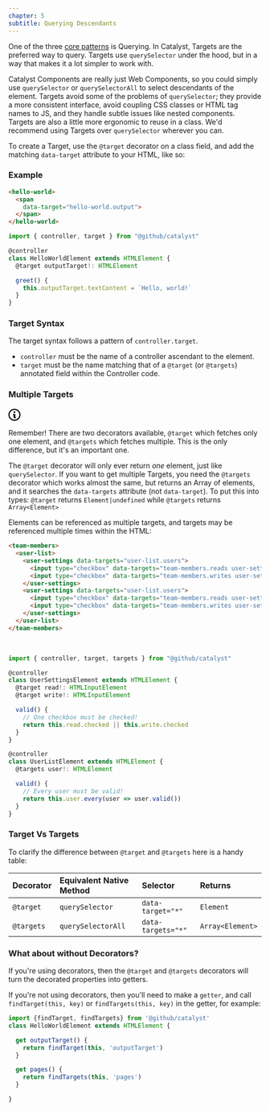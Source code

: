 ```yaml
---
chapter: 5
subtitle: Querying Descendants
---
```


One of the three [core patterns](/guide/introduction#three-core-concepts-observe-listen-query) is Querying. In Catalyst, Targets are the preferred way to query. Targets use `querySelector` under the hood, but in a way that makes it a lot simpler to work with.

Catalyst Components are really just Web Components, so you could simply use `querySelector` or `querySelectorAll` to select descendants of the element. Targets avoid some of the problems of `querySelector`; they provide a more consistent interface, avoid coupling CSS classes or HTML tag names to JS, and they handle subtle issues like nested components. Targets are also a little more ergonomic to reuse in a class. We'd recommend using Targets over `querySelector` wherever you can.

To create a Target, use the `@target` decorator on a class field, and add the matching `data-target` attribute to your HTML, like so:

### Example

<div class="d-flex my-4">
  <div>

```html
<hello-world>
  <span
    data-target="hello-world.output">
  </span>
</hello-world>
```

  </div>
  <div class="ml-4">

```js
import { controller, target } from "@github/catalyst"

@controller
class HelloWorldElement extends HTMLElement {
  @target outputTarget!: HTMLElement

  greet() {
    this.outputTarget.textContent = `Hello, world!`
  }
}
```

  </div>
</div>

### Target Syntax

The target syntax follows a pattern of `controller.target`.

 - `controller` must be the name of a controller ascendant to the element.
 - `target` must be the name matching that of a `@target` (or `@targets`) annotated field within the Controller code.

### Multiple Targets

<div class="d-flex border rounded-1 my-3 box-shadow-medium">
  <span class="d-flex bg-blue text-white rounded-left-1 p-3">
    <svg width="24" viewBox="0 0 14 16" class="octicon octicon-info" aria-hidden="true">
      <path
        fill-rule="evenodd"
        d="M6.3 5.69a.942.942 0 0 1-.28-.7c0-.28.09-.52.28-.7.19-.18.42-.28.7-.28.28 0 .52.09.7.28.18.19.28.42.28.7 0 .28-.09.52-.28.7a1 1 0 0 1-.7.3c-.28 0-.52-.11-.7-.3zM8 7.99c-.02-.25-.11-.48-.31-.69-.2-.19-.42-.3-.69-.31H6c-.27.02-.48.13-.69.31-.2.2-.3.44-.31.69h1v3c.02.27.11.5.31.69.2.2.42.31.69.31h1c.27 0 .48-.11.69-.31.2-.19.3-.42.31-.69H8V7.98v.01zM7 2.3c-3.14 0-5.7 2.54-5.7 5.68 0 3.14 2.56 5.7 5.7 5.7s5.7-2.55 5.7-5.7c0-3.15-2.56-5.69-5.7-5.69v.01zM7 .98c3.86 0 7 3.14 7 7s-3.14 7-7 7-7-3.12-7-7 3.14-7 7-7z"
      />
    </svg>
  </span>
  <div class="p-3">

Remember! There are two decorators available, `@target` which fetches only one element, and `@targets` which fetches multiple. This is the only difference, but it's an important one.

  </div>
</div>

The `@target` decorator will only ever return _one_ element, just like `querySelector`. If you want to get multiple Targets, you need the `@targets` decorator which works almost the same, but returns an Array of elements, and it searches the `data-targets` attribute (not `data-target`). To put this into types: `@target` returns `Element|undefined` while `@targets` returns `Array<Element>`

Elements can be referenced as multiple targets, and targets may be referenced multiple times within the HTML:

```html
<team-members>
  <user-list>
    <user-settings data-targets="user-list.users">
      <input type="checkbox" data-targets="team-members.reads user-settings.reads">
      <input type="checkbox" data-targets="team-members.writes user-settings.writes">
    </user-settings>
    <user-settings data-targets="user-list.users">
      <input type="checkbox" data-targets="team-members.reads user-settings.reads">
      <input type="checkbox" data-targets="team-members.writes user-settings.writes">
    </user-settings>
  </user-list>
</team-members>
```

<br>

```js
import { controller, target, targets } from "@github/catalyst"

@controller
class UserSettingsElement extends HTMLElement {
  @target read!: HTMLInputElement
  @target write!: HTMLInputElement

  valid() {
    // One checkbox must be checked!
    return this.read.checked || this.write.checked
  }
}

@controller
class UserListElement extends HTMLElement {
  @targets user!: HTMLElement

  valid() {
    // Every user must be valid!
    return this.user.every(user => user.valid())
  }
}
```

### Target Vs Targets

To clarify the difference between `@target` and `@targets` here is a handy table:

| Decorator  | Equivalent Native Method | Selector           | Returns          | 
|:-----------|:-------------------------|:-------------------|:-----------------|
| `@target`  | `querySelector`          | `data-target="*"`  | `Element`        | 
| `@targets` | `querySelectorAll`       | `data-targets="*"` | `Array<Element>` | 

### What about without Decorators?

If you're using decorators, then the `@target` and `@targets` decorators will turn the decorated properties into getters.

If you're not using decorators, then you'll need to make a `getter`, and call `findTarget(this, key)` or `findTargets(this, key)` in the getter, for example:

```js
import {findTarget, findTargets} from '@github/catalyst'
class HelloWorldElement extends HTMLElement {

  get outputTarget() {
    return findTarget(this, 'outputTarget')
  }

  get pages() {
    return findTargets(this, 'pages')
  }

}
```
